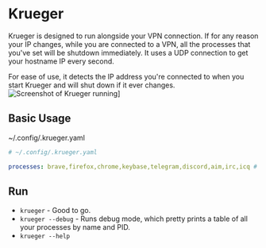 # Krueger

Krueger is designed to run alongside your VPN connection.
If for any reason your IP changes, while you are connected to a VPN,
all the processes that you've set will be shutdown immediately.
It uses a UDP connection to get your hostname IP every second.

For ease of use, it detects the IP address you're connected to when you start Krueger and will shut down if it ever changes.
![Screenshot of Krueger running](https://i.postimg.cc/zDdL7HJn/Screenshot-from-2022-11-29-22-56-35.png)]

## Basic Usage
~/.config/.krueger.yaml
```yaml
# ~/.config/.krueger.yaml

processes: brave,firefox,chrome,keybase,telegram,discord,aim,irc,icq # add as many process names here as you want
```

## Run
- `krueger` - Good to go.
- `krueger --debug` - Runs debug mode, which pretty prints a table of all your processes by name and PID.
- `krueger --help`